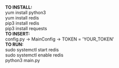 <b>TO INSTALL: </b> </br>
yum install python3 </br>
yum install redis </br>
pip3 install redis </br>
pip3 install requests </br>
<b>TO INSERT: </b></br>
config.py -> MainConfig -> TOKEN = 'YOUR_TOKEN' </br>
<b>TO RUN: </b> </br>
sudo systemctl start redis </br>
sudo systemctl enable redis </br>
python3 main.py </br>
